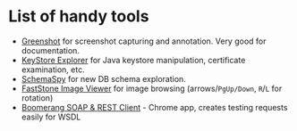 # List of handy tools

* [Greenshot](http://getgreenshot.org/) for screenshot capturing and annotation. Very good for
documentation.
* [KeyStore Explorer](http://keystore-explorer.org) for Java keystore manipulation, certificate
examination, etc.
* [SchemaSpy](http://schemaspy.sourceforge.net/) for new DB schema exploration.
* [FastStone Image Viewer](http://www.faststone.org/) for image browsing (arrows/`PgUp/Down`,
`R`/`L` for rotation)
* [Boomerang SOAP & REST Client](https://chrome.google.com/webstore/detail/boomerang-soap-rest-clien/eipdnjedkpcnlmmdfdkgfpljanehloah?hl=en) - Chrome app, creates testing requests easily for WSDL
